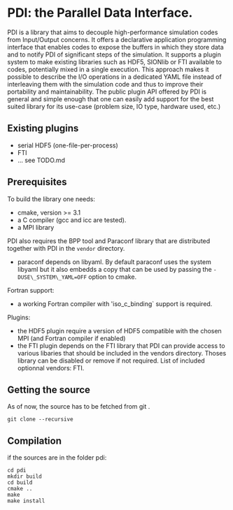 # PDI: the Parallel Data Interface.

PDI is a library that aims to decouple high-performance simulation codes from Input/Output concerns.
It offers a declarative application programming interface that enables codes to expose the buffers in which they store data and to notify PDI of significant steps of the simulation.
It supports a plugin system to make existing libraries such as HDF5, SIONlib or FTI available to codes, potentially mixed in a single execution.
This approach makes it possible to describe the I/O operations in a dedicated YAML file instead of interleaving them with the simulation code and thus to improve their portability and maintainability.
The public plugin API offered by PDI is general and simple enough that one can easily add support for the best suited library for its use-case (problem size, IO type, hardware used, etc.)

## Existing plugins
* serial HDF5 (one-file-per-process)
* FTI
* ... see TODO.md


## Prerequisites

To build the library one needs:
  * cmake, version >= 3.1
  * a C compiler (gcc and icc are tested).
  * a MPI library

PDI also requires the BPP tool and Paraconf library that are distributed together with PDI in the `vendor` directory.
  * paraconf depends on libyaml. By default paraconf uses the system libyaml but it also embedds a copy that can be used by passing the `-DUSE\_SYSTEM\_YAML=OFF` option to cmake.

Fortran support:
  * a working Fortran compiler with 'iso_c_binding` support is required.

Plugins:
  * the HDF5 plugin require a version of HDF5 compatible with the chosen MPI (and Fortran compiler if enabled)
  * the FTI plugin depends on the FTI library that 
PDI can provide access to various libaries that should be included in the vendors directory. 
Thoses library can be disabled or remove if not required.
List of included optionnal vendors: FTI.


## Getting the source

As of now, the source has to be fetched from git .


```
git clone --recursive 
```

## Compilation

if the sources are in the folder pdi:

```
cd pdi
mkdir build
cd build
cmake .. 
make
make install
```
